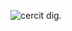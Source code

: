 ![cercit dig.](https://https://github.com/Chetan3321/STM32-Projects-From-Basics/blob/main/STM32F103/Locker_allotment_project/Slide1.PNG?raw=true)
